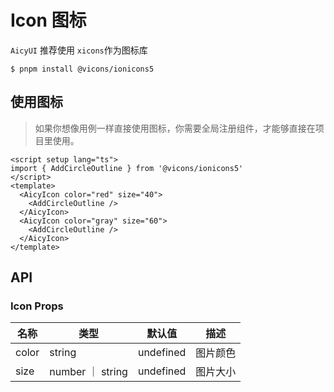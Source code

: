 # Icon 图标

`AicyUI` 推荐使用 `xicons`作为图标库

```
$ pnpm install @vicons/ionicons5
```

## 使用图标

> 如果你想像用例一样直接使用图标，你需要全局注册组件，才能够直接在项目里使用。

<script setup lang="ts">
import { AddCircleOutline } from '@vicons/ionicons5'
</script>
<div>
<AicyIcon color="red" size="40">
    <AddCircleOutline />
</AicyIcon>
<AicyIcon color="green" size="40">
    <AddCircleOutline />
</AicyIcon>
<AicyIcon color="blue" size="40">
    <AddCircleOutline />
</AicyIcon>
<AicyIcon color="gray" size="40">
    <AddCircleOutline />
</AicyIcon>
</div>
<div>
<AicyIcon color="red" size="60">
    <AddCircleOutline />
</AicyIcon>
<AicyIcon color="green" size="60">
    <AddCircleOutline />
</AicyIcon>
<AicyIcon color="blue" size="60">
    <AddCircleOutline />
</AicyIcon>
<AicyIcon color="gray" size="60">
    <AddCircleOutline />
</AicyIcon>
</div>

```vue
<script setup lang="ts">
import { AddCircleOutline } from '@vicons/ionicons5'
</script>
<template>
  <AicyIcon color="red" size="40">
    <AddCircleOutline />
  </AicyIcon>
  <AicyIcon color="gray" size="60">
    <AddCircleOutline />
  </AicyIcon>
</template>
```

## API

### Icon Props

| 名称  | 类型             | 默认值    | 描述     |
| ----- | ---------------- | --------- | -------- |
| color | string           | undefined | 图片颜色 |
| size  | number ｜ string | undefined | 图片大小 |
